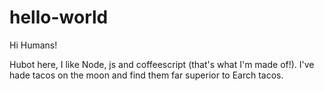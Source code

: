 # hello-world

Hi Humans!

Hubot here, I like Node, js and coffeescript (that's what I'm made of!).
I've hade tacos on the moon and find them far superior to Earch tacos.
